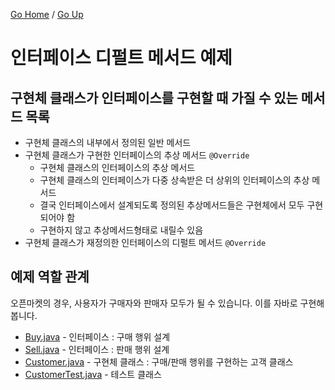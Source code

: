 [Go Home](https://github.com/devJRL/CodeLab-JAVA-Basic#codelab-java-basic) / [Go Up](..)

# 인터페이스 디펄트 메서드 예제

## 구현체 클래스가 인터페이스를 구현할 때 가질 수 있는 메서드 목록

- 구현체 클래스의 내부에서 정의된 일반 메서드
- 구현체 클래스가 구현한 인터페이스의 추상 메서드 `@Override`
	- 구현체 클래스의 인터페이스의 추상 메서드
	- 구현체 클래스의 인터페이스가 다중 상속받은 더 상위의 인터페이스의 추상 메서드
	- 결국 인터페이스에서 설계되도록 정의된 추상메서드들은 구현체에서 모두 구현되어야 함
	- 구현하지 않고 추상메서드형태로 내릴수 있음 
- 구현체 클래스가 재정의한 인터페이스의 디펄트 메서드 `@Override`

## 예제 역할 관계

오픈마켓의 경우, 사용자가 구매자와 판매자 모두가 될 수 있습니다. 이를 자바로 구현해봅니다.

- [Buy.java](./Buy.java) - 인터페이스 : 구매 행위 설계  
- [Sell.java](./Sell.java) - 인터페이스 : 판매 행위 설계  
- [Customer.java](./Customer.java) - 구현체 클래스 : 구매/판매 행위를 구현하는 고객 클래스
- [CustomerTest.java](./CustomerTest.java) - 테스트 클래스

